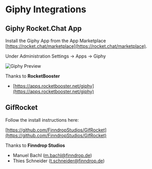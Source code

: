# Giphy Integrations

## Giphy Rocket.Chat App

Install the Giphy App from the App Marketplace [https://rocket.chat/marketplace](https://rocket.chat/marketplace).

Under Administration Settings -> Apps -> Giphy

![Giphy Preview](https://i.imgur.com/v5dYBMo.gif)

Thanks to **RocketBooster**

* [https://apps.rocketbooster.net/giphy](https://apps.rocketbooster.net/giphy)

## GifRocket

Follow the install instructions here:

[https://github.com/FinndropStudios/GifRocket](https://github.com/FinndropStudios/GifRocket)

Thanks to **Finndrop Studios**

* Manuel Bachl (m.bachl@finndrop.de)
* Thies Schneider (t.schneider@finndrop.de)
